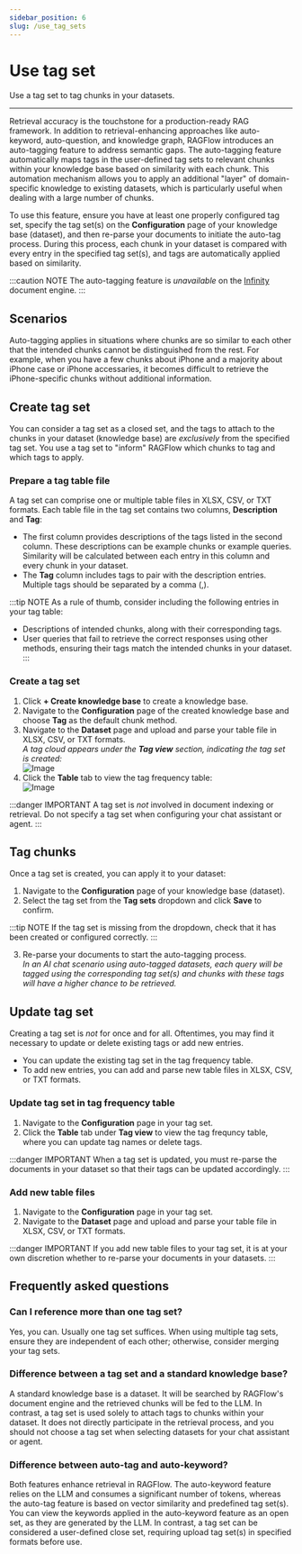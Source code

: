 ```yaml
---
sidebar_position: 6
slug: /use_tag_sets
---
```


# Use tag set

Use a tag set to tag chunks in your datasets.

---

Retrieval accuracy is the touchstone for a production-ready RAG framework. In addition to retrieval-enhancing approaches like auto-keyword, auto-question, and knowledge graph, RAGFlow introduces an auto-tagging feature to address semantic gaps. The auto-tagging feature automatically maps tags in the user-defined tag sets to relevant chunks within your knowledge base based on similarity with each chunk. This automation mechanism allows you to apply an additional "layer" of domain-specific knowledge to existing datasets, which is particularly useful when dealing with a large number of chunks.

To use this feature, ensure you have at least one properly configured tag set, specify the tag set(s) on the **Configuration** page of your knowledge base (dataset), and then re-parse your documents to initiate the auto-tag process. During this process, each chunk in your dataset is compared with every entry in the specified tag set(s), and tags are automatically applied based on similarity.

:::caution NOTE
The auto-tagging feature is *unavailable* on the [Infinity](https://github.com/infiniflow/infinity) document engine.
:::

## Scenarios

Auto-tagging applies in situations where chunks are so similar to each other that the intended chunks cannot be distinguished from the rest. For example, when you have a few chunks about iPhone and a majority about iPhone case or iPhone accessaries, it becomes difficult to retrieve the iPhone-specific chunks without additional information.

## Create tag set

You can consider a tag set as a closed set, and the tags to attach to the chunks in your dataset (knowledge base) are *exclusively* from the specified tag set. You use a tag set to "inform" RAGFlow which chunks to tag and which tags to apply.

### Prepare a tag table file

A tag set can comprise one or multiple table files in XLSX, CSV, or TXT formats. Each table file in the tag set contains two columns, **Description** and **Tag**:

- The first column provides descriptions of the tags listed in the second column. These descriptions can be example chunks or example queries. Similarity will be calculated between each entry in this column and every chunk in your dataset.
- The **Tag** column includes tags to pair with the description entries. Multiple tags should be separated by a comma (,).

:::tip NOTE
As a rule of thumb, consider including the following entries in your tag table:

- Descriptions of intended chunks, along with their corresponding tags.
- User queries that fail to retrieve the correct responses using other methods, ensuring their tags match the intended chunks in your dataset.
:::

### Create a tag set

1. Click **+ Create knowledge base** to create a knowledge base.
2. Navigate to the **Configuration** page of the created knowledge base and choose **Tag** as the default chunk method.
3. Navigate to the **Dataset** page and upload and parse your table file in XLSX, CSV, or TXT formats.  
   _A tag cloud appears under the **Tag view** section, indicating the tag set is created:_  
   ![Image](https://github.com/user-attachments/assets/abefbcbf-c130-4abe-95e1-267b0d2a0505)
4. Click the **Table** tab to view the tag frequency table:  
   ![Image](https://github.com/user-attachments/assets/af91d10c-5ea5-491f-ab21-3803d5ebf59f)

:::danger IMPORTANT
A tag set is *not* involved in document indexing or retrieval. Do not specify a tag set when configuring your chat assistant or agent.
:::

## Tag chunks

Once a tag set is created, you can apply it to your dataset:

1. Navigate to the **Configuration** page of your knowledge base (dataset).
2. Select the tag set from the **Tag sets** dropdown and click **Save** to confirm.

:::tip NOTE
If the tag set is missing from the dropdown, check that it has been created or configured correctly.
:::

3. Re-parse your documents to start the auto-tagging process.  
   _In an AI chat scenario using auto-tagged datasets, each query will be tagged using the corresponding tag set(s) and chunks with these tags will have a higher chance to be retrieved._

## Update tag set

Creating a tag set is *not* for once and for all. Oftentimes, you may find it necessary to update or delete existing tags or add new entries. 

- You can update the existing tag set in the tag frequency table.
- To add new entries, you can add and parse new table files in XLSX, CSV, or TXT formats.

### Update tag set in tag frequency table

1. Navigate to the **Configuration** page in your tag set.
2. Click the **Table** tab under **Tag view** to view the tag frequncy table, where you can update tag names or delete tags.

:::danger IMPORTANT
When a tag set is updated, you must re-parse the documents in your dataset so that their tags can be updated accordingly.
:::

### Add new table files

1. Navigate to the **Configuration** page in your tag set.
2. Navigate to the **Dataset** page and upload and parse your table file in XLSX, CSV, or TXT formats.

:::danger IMPORTANT
If you add new table files to your tag set, it is at your own discretion whether to re-parse your documents in your datasets.
:::

## Frequently asked questions

### Can I reference more than one tag set?

Yes, you can. Usually one tag set suffices. When using multiple tag sets, ensure they are independent of each other; otherwise, consider merging your tag sets.

### Difference between a tag set and a standard knowledge base?

A standard knowledge base is a dataset. It will be searched by RAGFlow's document engine and the retrieved chunks will be fed to the LLM. In contrast, a tag set is used solely to attach tags to chunks within your dataset. It does not directly participate in the retrieval process, and you should not choose a tag set when selecting datasets for your chat assistant or agent.

### Difference between auto-tag and auto-keyword?

Both features enhance retrieval in RAGFlow. The auto-keyword feature relies on the LLM and consumes a significant number of tokens, whereas the auto-tag feature is based on vector similarity and predefined tag set(s). You can view the keywords applied in the auto-keyword feature as an open set, as they are generated by the LLM. In contrast, a tag set can be considered a user-defined close set, requiring upload tag set(s) in specified formats before use.
